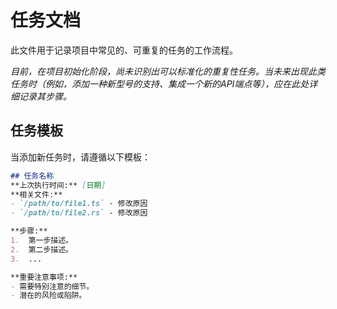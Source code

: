 # 任务文档

此文件用于记录项目中常见的、可重复的任务的工作流程。

*目前，在项目初始化阶段，尚未识别出可以标准化的重复性任务。当未来出现此类任务时（例如，添加一种新型号的支持、集成一个新的API端点等），应在此处详细记录其步骤。*

## 任务模板

当添加新任务时，请遵循以下模板：

```markdown
## 任务名称
**上次执行时间:** [日期]
**相关文件:**
- `/path/to/file1.ts` - 修改原因
- `/path/to/file2.rs` - 修改原因

**步骤:**
1.  第一步描述。
2.  第二步描述。
3.  ...

**重要注意事项:**
- 需要特别注意的细节。
- 潜在的风险或陷阱。